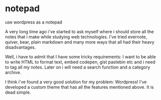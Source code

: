 # notepad
use wordpress as a notepad

A very long time ago i've started to ask myself where i should store all the notes that i make while studying web technologies. I've tried evernote, quiver, bear, plain markdown and many more ways that all had their heavy disadvantages.

Well, i have to admit that I have some tricky requirements: I want to be able to write HTML to format text, embed codepen, gist pastebin etc and i need to tag all my notes. Later on i will need a search function and a category archive.

I think i've found a very good solution for my problem: Wordpress! I've developed a custom theme that has all the features mentioned above. It is dead simple.
